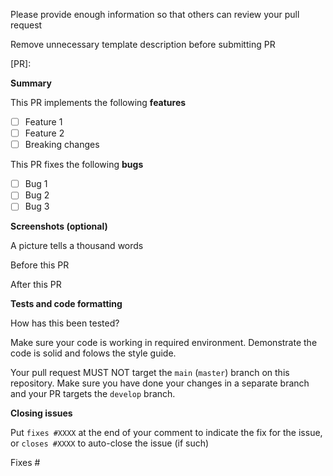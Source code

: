 Please provide enough information so that others can review your pull request

Remove unnecessary template description before submitting PR

[PR]:

**Summary**

This PR implements the following **features**

* [ ] Feature 1
* [ ] Feature 2
* [ ] Breaking changes

This PR fixes the following **bugs**

* [ ] Bug 1
* [ ] Bug 2
* [ ] Bug 3

**Screenshots (optional)**

A picture tells a thousand words

Before this PR

After this PR

**Tests and code formatting**

How has this been tested?

Make sure your code is working in required environment. Demonstrate the code is solid and folows the style guide.

Your pull request MUST NOT target the `main` (`master`) branch on this repository. Make sure you have done your changes in a separate branch and your PR targets the `develop` branch.

**Closing issues**

Put `fixes #XXXX` at the end of your comment to indicate the fix for the issue, or `closes #XXXX` to auto-close the issue (if such)

Fixes #
